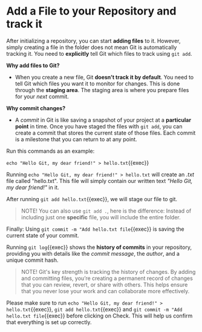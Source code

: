 # Add a File to your Repository and track it 

After initializing a repository, you can start **adding files** to it. However, simply creating a file in the folder does not mean Git is automatically tracking it. You need to **explicitly** tell Git which files to track using `git add`.

**Why add files to Git?**

* When you create a new file, Git **doesn’t track it by default**. You need to tell Git which files you want it to monitor for changes. This is done through the **staging area**. The staging area is where you prepare files for your *next* commit.

**Why commit changes?**

* A *commit* in Git is like saving a snapshot of your project at a **particular point** in time. Once you have staged the files with `git add`, you can create a commit that stores the current state of those files. Each commit is a milestone that you can return to at any point.

Run this commands as an example: 

`echo "Hello Git, my dear friend!" > hello.txt`{{exec}}

Running `echo "Hello Git, my dear friend!" > hello.txt` will create an *.txt* file called "hello.txt". This file will simply contain our written text *"Hello Git, my dear friend!"* in it.

After running `git add hello.txt`{{exec}}, we will stage our file to git.

> NOTE! You can also use `git add .`, here is the difference: Instead of including just one **specific** file, you will include the entire folder. 

Finally: Using `git commit -m "Add hello.txt file`{{exec}} is saving the current state of your commit.

Running `git log`{{exec}} shows the **history of commits** in your repository, providing you with details like the *commit message*, the *author*, and a unique commit hash.

>NOTE! Git's key strength is tracking the history of changes. By adding and committing files, you’re creating a permanent record of changes that you can review, revert, or share with others. This helps ensure that you never lose your work and can collaborate more effectively.

Please make sure to run `echo "Hello Git, my dear friend!" > hello.txt`{{exec}}, `git add hello.txt`{{exec}} and `git commit -m "Add hello.txt file`{{exec}} before clicking on Check. This will help us confirm that everything is set up correctly.